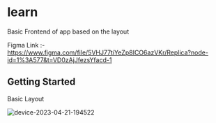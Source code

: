 # learn

Basic Frontend of app based on the layout 

Figma Link :- https://www.figma.com/file/5VHJ77tiYeZp8ICO6azVKr/Replica?node-id=1%3A577&t=VD0zAjJfezsYfacd-1

## Getting Started

Basic Layout 

![device-2023-04-21-194522](https://user-images.githubusercontent.com/96327578/233660275-8e683de7-10a8-4e35-a23e-0464f5acb411.gif)





